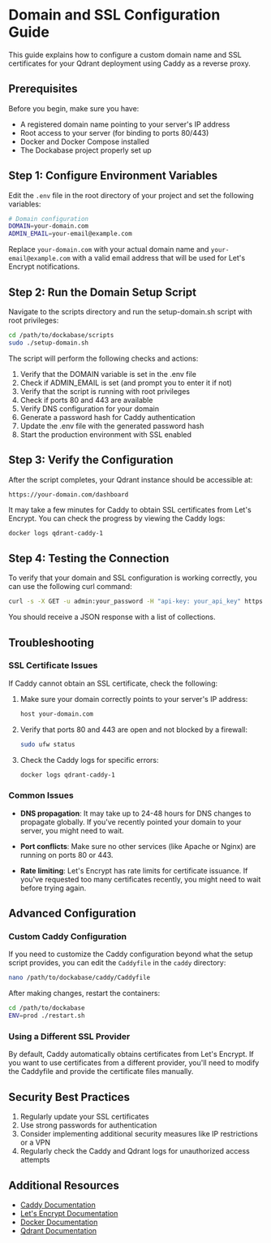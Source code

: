 # Domain and SSL Configuration Guide

This guide explains how to configure a custom domain name and SSL certificates for your Qdrant deployment using Caddy as a reverse proxy.

## Prerequisites

Before you begin, make sure you have:

- A registered domain name pointing to your server's IP address
- Root access to your server (for binding to ports 80/443)
- Docker and Docker Compose installed
- The Dockabase project properly set up

## Step 1: Configure Environment Variables

Edit the `.env` file in the root directory of your project and set the following variables:

```bash
# Domain configuration
DOMAIN=your-domain.com
ADMIN_EMAIL=your-email@example.com
```

Replace `your-domain.com` with your actual domain name and `your-email@example.com` with a valid email address that will be used for Let's Encrypt notifications.

## Step 2: Run the Domain Setup Script

Navigate to the scripts directory and run the setup-domain.sh script with root privileges:

```bash
cd /path/to/dockabase/scripts
sudo ./setup-domain.sh
```

The script will perform the following checks and actions:

1. Verify that the DOMAIN variable is set in the .env file
2. Check if ADMIN_EMAIL is set (and prompt you to enter it if not)
3. Verify that the script is running with root privileges
4. Check if ports 80 and 443 are available
5. Verify DNS configuration for your domain
6. Generate a password hash for Caddy authentication
7. Update the .env file with the generated password hash
8. Start the production environment with SSL enabled

## Step 3: Verify the Configuration

After the script completes, your Qdrant instance should be accessible at:

```
https://your-domain.com/dashboard
```

It may take a few minutes for Caddy to obtain SSL certificates from Let's Encrypt. You can check the progress by viewing the Caddy logs:

```bash
docker logs qdrant-caddy-1
```

## Step 4: Testing the Connection

To verify that your domain and SSL configuration is working correctly, you can use the following curl command:

```bash
curl -s -X GET -u admin:your_password -H "api-key: your_api_key" https://your-domain.com/collections
```

You should receive a JSON response with a list of collections.

## Troubleshooting

### SSL Certificate Issues

If Caddy cannot obtain an SSL certificate, check the following:

1. Make sure your domain correctly points to your server's IP address:
   ```bash
   host your-domain.com
   ```

2. Verify that ports 80 and 443 are open and not blocked by a firewall:
   ```bash
   sudo ufw status
   ```

3. Check the Caddy logs for specific errors:
   ```bash
   docker logs qdrant-caddy-1
   ```

### Common Issues

- **DNS propagation**: It may take up to 24-48 hours for DNS changes to propagate globally. If you've recently pointed your domain to your server, you might need to wait.

- **Port conflicts**: Make sure no other services (like Apache or Nginx) are running on ports 80 or 443.

- **Rate limiting**: Let's Encrypt has rate limits for certificate issuance. If you've requested too many certificates recently, you might need to wait before trying again.

## Advanced Configuration

### Custom Caddy Configuration

If you need to customize the Caddy configuration beyond what the setup script provides, you can edit the `Caddyfile` in the `caddy` directory:

```bash
nano /path/to/dockabase/caddy/Caddyfile
```

After making changes, restart the containers:

```bash
cd /path/to/dockabase
ENV=prod ./restart.sh
```

### Using a Different SSL Provider

By default, Caddy automatically obtains certificates from Let's Encrypt. If you want to use certificates from a different provider, you'll need to modify the Caddyfile and provide the certificate files manually.

## Security Best Practices

1. Regularly update your SSL certificates
2. Use strong passwords for authentication
3. Consider implementing additional security measures like IP restrictions or a VPN
4. Regularly check the Caddy and Qdrant logs for unauthorized access attempts

## Additional Resources

- [Caddy Documentation](https://caddyserver.com/docs/)
- [Let's Encrypt Documentation](https://letsencrypt.org/docs/)
- [Docker Documentation](https://docs.docker.com/)
- [Qdrant Documentation](https://qdrant.tech/documentation/)
